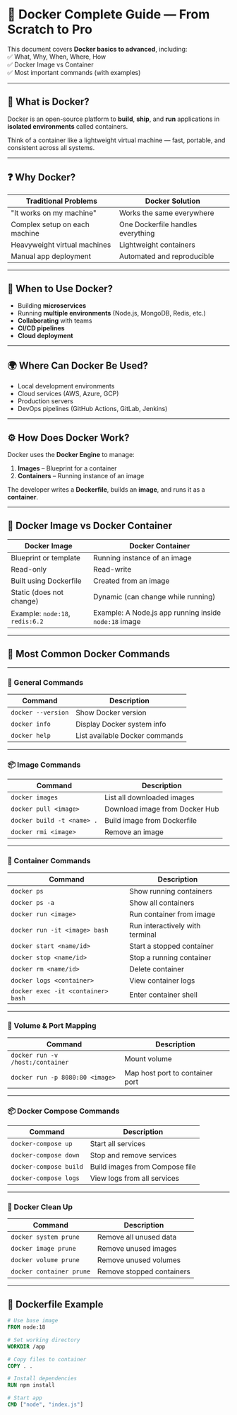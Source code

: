 # 🐳 Docker Complete Guide — From Scratch to Pro

This document covers **Docker basics to advanced**, including:  
✅ What, Why, When, Where, How  
✅ Docker Image vs Container  
✅ Most important commands (with examples)

---

## 📖 What is Docker?

Docker is an open-source platform to **build**, **ship**, and **run** applications in **isolated environments** called containers.

Think of a container like a lightweight virtual machine — fast, portable, and consistent across all systems.

---

## ❓ Why Docker?

| Traditional Problems | Docker Solution |
|----------------------|-----------------|
| "It works on my machine" | Works the same everywhere |
| Complex setup on each machine | One Dockerfile handles everything |
| Heavyweight virtual machines | Lightweight containers |
| Manual app deployment | Automated and reproducible |

---

## 📅 When to Use Docker?

- Building **microservices**
- Running **multiple environments** (Node.js, MongoDB, Redis, etc.)
- **Collaborating** with teams
- **CI/CD pipelines**
- **Cloud deployment**

---

## 🌍 Where Can Docker Be Used?

- Local development environments
- Cloud services (AWS, Azure, GCP)
- Production servers
- DevOps pipelines (GitHub Actions, GitLab, Jenkins)

---

## ⚙️ How Does Docker Work?

Docker uses the **Docker Engine** to manage:

1. **Images** – Blueprint for a container
2. **Containers** – Running instance of an image

The developer writes a **Dockerfile**, builds an **image**, and runs it as a **container**.

---

## 🧱 Docker Image vs Docker Container

| Docker Image | Docker Container |
|--------------|------------------|
| Blueprint or template | Running instance of an image |
| Read-only | Read-write |
| Built using Dockerfile | Created from an image |
| Static (does not change) | Dynamic (can change while running) |
| Example: `node:18`, `redis:6.2` | Example: A Node.js app running inside `node:18` image |

---

## 🧰 Most Common Docker Commands

---

### 🧾 General Commands

| Command | Description |
|---------|-------------|
| `docker --version` | Show Docker version |
| `docker info` | Display Docker system info |
| `docker help` | List available Docker commands |

---

### 📦 Image Commands

| Command | Description |
|---------|-------------|
| `docker images` | List all downloaded images |
| `docker pull <image>` | Download image from Docker Hub |
| `docker build -t <name> .` | Build image from Dockerfile |
| `docker rmi <image>` | Remove an image |

---

### 🧱 Container Commands

| Command | Description |
|---------|-------------|
| `docker ps` | Show running containers |
| `docker ps -a` | Show all containers |
| `docker run <image>` | Run container from image |
| `docker run -it <image> bash` | Run interactively with terminal |
| `docker start <name/id>` | Start a stopped container |
| `docker stop <name/id>` | Stop a running container |
| `docker rm <name/id>` | Delete container |
| `docker logs <container>` | View container logs |
| `docker exec -it <container> bash` | Enter container shell |

---

### 🔄 Volume & Port Mapping

| Command | Description |
|---------|-------------|
| `docker run -v /host:/container` | Mount volume |
| `docker run -p 8080:80 <image>` | Map host port to container port |

---

### 📦 Docker Compose Commands

| Command | Description |
|---------|-------------|
| `docker-compose up` | Start all services |
| `docker-compose down` | Stop and remove services |
| `docker-compose build` | Build images from Compose file |
| `docker-compose logs` | View logs from all services |

---

### 🧹 Docker Clean Up

| Command | Description |
|---------|-------------|
| `docker system prune` | Remove all unused data |
| `docker image prune` | Remove unused images |
| `docker volume prune` | Remove unused volumes |
| `docker container prune` | Remove stopped containers |

---

## 📝 Dockerfile Example

```dockerfile
# Use base image
FROM node:18

# Set working directory
WORKDIR /app

# Copy files to container
COPY . .

# Install dependencies
RUN npm install

# Start app
CMD ["node", "index.js"]
